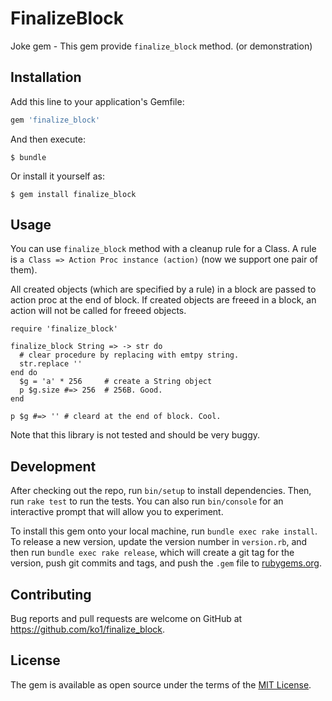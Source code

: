 # FinalizeBlock

Joke gem - This gem provide `finalize_block` method.
(or demonstration)

## Installation

Add this line to your application's Gemfile:

```ruby
gem 'finalize_block'
```

And then execute:

    $ bundle

Or install it yourself as:

    $ gem install finalize_block

## Usage

You can use `finalize_block` method with a cleanup rule for a Class.
A rule is `a Class => Action Proc instance (action)` (now we support one pair of them).

All created objects (which are specified by a rule) in a block are passed to action proc at the end of block.
If created objects are freeed in a block, an action will not be called for freeed objects.

```
require 'finalize_block'

finalize_block String => -> str do
  # clear procedure by replacing with emtpy string.
  str.replace ''
end do
  $g = 'a' * 256     # create a String object
  p $g.size #=> 256  # 256B. Good.
end

p $g #=> '' # cleard at the end of block. Cool.
```

Note that this library is not tested and should be very buggy.

## Development

After checking out the repo, run `bin/setup` to install dependencies. Then, run `rake test` to run the tests. You can also run `bin/console` for an interactive prompt that will allow you to experiment.

To install this gem onto your local machine, run `bundle exec rake install`. To release a new version, update the version number in `version.rb`, and then run `bundle exec rake release`, which will create a git tag for the version, push git commits and tags, and push the `.gem` file to [rubygems.org](https://rubygems.org).

## Contributing

Bug reports and pull requests are welcome on GitHub at https://github.com/ko1/finalize_block.

## License

The gem is available as open source under the terms of the [MIT License](https://opensource.org/licenses/MIT).
